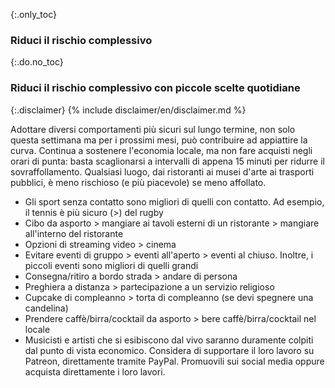 {:.only_toc}
### Riduci il rischio complessivo 

{:.do.no_toc}
### Riduci il rischio complessivo con piccole scelte quotidiane 

{:.disclaimer}
{% include disclaimer/en/disclaimer.md %}


Adottare diversi comportamenti più sicuri sul lungo termine, non solo questa settimana ma per i prossimi mesi, può contribuire ad appiattire la curva. Continua a sostenere l'economia locale, ma non fare acquisti negli orari di punta: basta scaglionarsi a intervalli di appena 15 minuti per ridurre il sovraffollamento. Qualsiasi luogo, dai ristoranti ai musei d'arte ai trasporti pubblici, è meno rischioso (e più piacevole) se meno affollato. 

 - Gli sport senza contatto sono migliori di quelli con contatto. Ad esempio, il tennis è più sicuro (\>) del rugby 
 - Cibo da asporto \> mangiare ai tavoli esterni di un ristorante \> mangiare all'interno del ristorante 
 - Opzioni di streaming video \> cinema 
 - Evitare eventi di gruppo  \> eventi all'aperto \> eventi al chiuso. Inoltre, i piccoli eventi sono migliori di quelli grandi 
 - Consegna/ritiro a bordo strada \> andare di persona 
 - Preghiera a distanza \> partecipazione a un servizio religioso 
 - Cupcake di compleanno \> torta di compleanno (se devi spegnere una candelina) 
 - Prendere caffè/birra/cocktail da asporto \> bere caffè/birra/cocktail nel locale 
 - Musicisti e artisti che si esibiscono dal vivo saranno duramente colpiti dal punto di vista economico. Considera di supportare il loro lavoro su Patreon, direttamente tramite PayPal. Promuovili sui social media oppure acquista direttamente i loro lavori.

